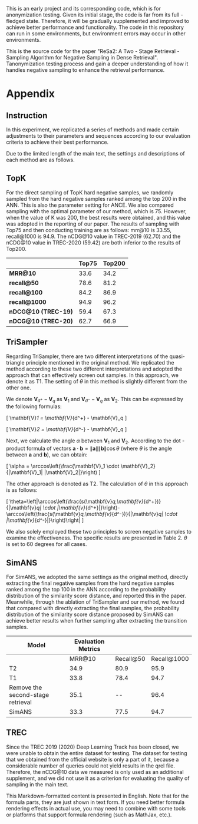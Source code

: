 This is an early project and its corresponding code, which is for anonymization testing.  Given its initial stage, the code is far from its full - fledged state.  Therefore, it will be gradually supplemented and improved to achieve better performance and functionality. The code in this repository can run in some environments, but environment errors may occur in other environments.

This is the source code for the paper "ReSa2: A Two - Stage Retrieval - Sampling Algorithm for Negative Sampling in Dense Retrieval".  Tanonymization testing process and gain a deeper understanding of how it handles negative sampling to enhance the retrieval performance.


# Appendix

## Instruction
In this experiment, we replicated a series of methods and made certain adjustments to their parameters and sequences according to our evaluation criteria to achieve their best performance.

Due to the limited length of the main text, the settings and descriptions of each method are as follows.

## TopK
For the direct sampling of TopK hard negative samples, we randomly sampled from the hard negative samples ranked among the top 200 in the ANN. This is also the parameter setting for ANCE. We also compared sampling with the optimal parameter of our method, which is 75. However, when the value of K was 200, the best results were obtained, and this value was adopted in the reporting of our paper. The results of sampling with Top75 and then conducting training are as follows: mrr@10 is 33.55, recall@1000 is 94.9. The nCDG@10 value in TREC-2019 (62.70) and the nCDG@10 value in TREC-2020 (59.42) are both inferior to the results of Top200.

|  | **Top75** | **Top200** |
| --- | --- | --- |
| **MRR@10** | 33.6 | 34.2 |
| **recall@50** | 78.6 | 81.2 |
| **recall@100** | 84.2 | 86.9 |
| **recall@1000** | 94.9 | 96.2 |
| **nDCG@10 (TREC-19)** | 59.4 | 67.3 |
| **nDCG@10 (TREC-20)** | 62.7 | 66.9 |

## TriSampler
Regarding TriSampler, there are two different interpretations of the quasi-triangle principle mentioned in the original method. We replicated the method according to these two different interpretations and adopted the approach that can effectively screen out samples. In this approach, we denote it as T1. The setting of $\theta$ in this method is slightly different from the other one.

We denote $\mathbf{V}_{d^+} - \mathbf{V}_q$ as $\mathbf{V}_1$ and $\mathbf{V}_{d^-} - \mathbf{V}_q$ as $\mathbf{V}_2$. This can be expressed by the following formulas:

\[
\mathbf{V}_1 = \mathbf{V}_{d^+} - \mathbf{V}_q
\]

\[
\mathbf{V}_2 = \mathbf{V}_{d^-} - \mathbf{V}_q
\]

Next, we calculate the angle $\alpha$ between $\mathbf{V}_1$ and $\mathbf{V}_2$. According to the dot - product formula of vectors $\mathbf{a} \cdot \mathbf{b}=\|\mathbf{a}\| \|\mathbf{b}\| \cos\theta$ (where $\theta$ is the angle between $\mathbf{a}$ and $\mathbf{b}$), we can obtain:

\[
\alpha = \arccos\left(\frac{\mathbf{V}_1 \cdot \mathbf{V}_2}{\|\mathbf{V}_1\| \|\mathbf{V}_2\|}\right)
\]

The other approach is denoted as T2. The calculation of $\theta$ in this approach is as follows:

\[
\theta=\left|\arccos\left(\frac{s(\mathbf{v}_q,\mathbf{v}_{d^+})}{\|\mathbf{v}_q\| \cdot \|\mathbf{v}_{d^+}\|}\right)-\arccos\left(\frac{s(\mathbf{v}_q,\mathbf{v}_{d^-})}{\|\mathbf{v}_q\| \cdot \|\mathbf{v}_{d^-}\|}\right)\right|
\]

We also solely employed these two principles to screen negative samples to examine the effectiveness. The specific results are presented in Table 2. $\theta$ is set to 60 degrees for all cases. 
## SimANS
For SimANS, we adopted the same settings as the original method, directly extracting the final negative samples from the hard negative samples ranked among the top 100 in the ANN according to the probability distribution of the similarity score distance, and reported this in the paper. Meanwhile, through the ablation of TriSampler and our method, we found that compared with directly extracting the final samples, the probability distribution of the similarity score distance proposed by SimANS can achieve better results when further sampling after extracting the transition samples.

| Model | Evaluation Metrics |  |  |
| --- | --- | --- | --- |
|  | MRR@10 | Recall@50 | Recall@1000 |
| T2 | 34.9 | 80.9 | 95.9 |
| T1 | 33.8 | 78.4 | 94.7 |
| Remove the second-stage retrieval | 35.1 | -- | 96.4 |
| SimANS | 33.3 | 77.5 | 94.7 |

## TREC
Since the TREC 2019 (2020) Deep Learning Track has been closed, we were unable to obtain the entire dataset for testing. The dataset for testing that we obtained from the official website is only a part of it, because a considerable number of queries could not yield results in the qrel file. Therefore, the nCDG@10 data we measured is only used as an additional supplement, and we did not use it as a criterion for evaluating the quality of sampling in the main text. 



This Markdown-formatted content is presented in English. Note that for the formula parts, they are just shown in text form. If you need better formula rendering effects in actual use, you may need to combine with some tools or platforms that support formula rendering (such as MathJax, etc.). 
